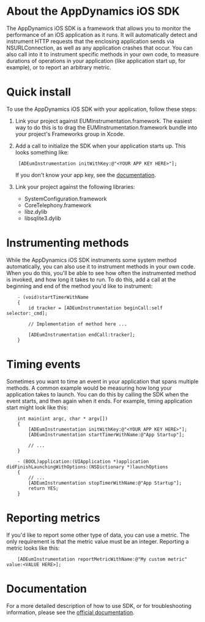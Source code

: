 About the AppDynamics iOS SDK
==============

The AppDynamics iOS SDK is a framework that allows you to monitor the performance of an iOS application as it runs.
    It will automatically detect and instrument HTTP requests that the enclosing application sends via NSURLConnection,
    as well as any application crashes that occur. You can also call into it to instrument specific methods in your own
    code, to measure durations of operations in your application (like application start up, for example), or to report
    an arbitrary metric.

Quick install
=============

To use the AppDynamics iOS SDK with your application, follow these steps:

1. Link your project against EUMInstrumentation.framework. The easiest way to do this is to drag the
    EUMInstrumentation.framework bundle into your project's Frameworks group in Xcode.
2. Add a call to initialize the SDK when your application starts up. This looks something like:

        [ADEumInstrumentation initWithKey:@"<YOUR APP KEY HERE>"];
    
    If you don't know your app key, see the [documentation](http://docs.appdynamics.com/).

3. Link your project against the following libraries:

    - SystemConfiguration.framework
    - CoreTelephony.framework
    - libz.dylib
    - libsqlite3.dylib

Instrumenting methods
==============

While the AppDynamics iOS SDK instruments some system method automatically, you can also use it to instrument methods
    in your own code. When you do this, you'll be able to see how often the instrumented method is invoked, and how
    long it takes to run. To do this, add a call at the beginning and end of the method you'd like to instrument:
    
        - (void)startTimerWithName
        {
            id tracker = [ADEumInstrumentation beginCall:self selector:_cmd];
            
            // Implementation of method here ...
            
            [ADEumInstrumentation endCall:tracker];
        }

Timing events
==============

Sometimes you want to time an event in your application that spans multiple methods. A common example would be
    measuring how long your application takes to launch. You can do this by calling the SDK when the event starts,
    and then again when it ends. For example, timing application start might look like this:
    
        int main(int argc, char * argv[])
        {
            [ADEumInstrumentation initWithKey:@"<YOUR APP KEY HERE>"];
            [ADEumInstrumentation startTimerWithName:@"App Startup"];
            
            // ...
        }
        
        - (BOOL)application:(UIApplication *)application didFinishLaunchingWithOptions:(NSDictionary *)launchOptions
        {
            // ...
            [ADEumInstrumentation stopTimerWithName:@"App Startup"];
            return YES;
        }


Reporting metrics
==============

If you'd like to report some other type of data, you can use a metric. The only requirement is that the metric value
    must be an integer. Reporting a metric looks like this:
    
        [ADEumInstrumentation reportMetricWithName:@"My custom metric" value:<VALUE HERE>];

Documentation
==============

For a more detailed description of how to use SDK, or for troubleshooting information, please see the
    [official documentation](http://docs.appdynamics.com/).
